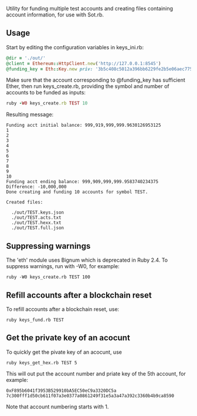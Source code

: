 Utility for funding multiple test accounts and creating files containing account information, for use with Sot.rb.

## Usage

Start by editing the configuration variables in keys_ini.rb: 

```ruby
@dir = './out/'
@client = Ethereum::HttpClient.new('http://127.0.0.1:8545')
@funding_key = Eth::Key.new priv: '3b5c408c5012a396bb6229fe2b5e06aec775f96d31c659511c3193a73149c67e'
```

Make sure that the account corresponding to @funding_key has sufficient Ether, then run keys_create.rb, providing the symbol and number of accounts to be funded as inputs: 

```ruby
ruby -W0 keys_create.rb TEST 10
```

Resulting message:

```
Funding acct initial balance: 999,919,999,999.9630126953125
1
2
3
4
5
6
7
8
9
10
Funding acct ending balance: 999,909,999,999.9583740234375
Difference: -10,000,000
Done creating and funding 10 accounts for symbol TEST.

Created files:

  ./out/TEST.keys.json
  ./out/TEST.acts.txt
  ./out/TEST.hexx.txt
  ./out/TEST.full.json
```
  
## Suppressing warnings

The 'eth' module uses Bignum which is deprecated in Ruby 2.4. To suppress warnings, run with -W0, for example: 

```
ruby -W0 keys_create.rb TEST 100
```

## Refill accounts after a blockchain reset

To refill accounts after a blockchain reset, use: 

```
ruby keys_fund.rb TEST
```

## Get the private key of an acocunt

To quickly get the pivate key of an acocunt, use 

```
ruby keys_get_hex.rb TEST 5
```

This will out put the account number and priate key of the 5th account, for example:

```
0xF895b6041f3953B529910bA5EC50eC9a3320DC5a
7c300fff1d50cb611f07a3e0377a0861249f31e5a3a47a392c3360b4b9ca8590
```

Note that account numbering starts with 1.